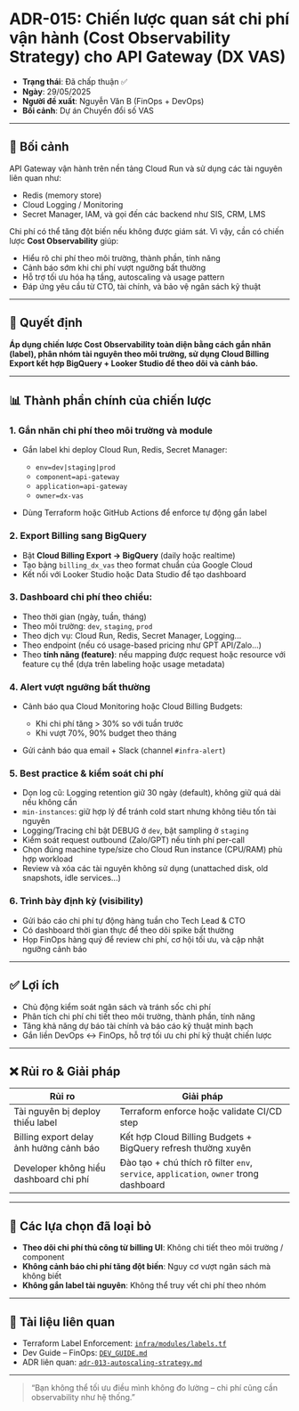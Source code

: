 # ADR-015: Chiến lược quan sát chi phí vận hành (Cost Observability Strategy) cho API Gateway (DX VAS)

* **Trạng thái**: Đã chấp thuận ✅
* **Ngày**: 29/05/2025
* **Người đề xuất**: Nguyễn Văn B (FinOps + DevOps)
* **Bối cảnh**: Dự án Chuyển đổi số VAS

---

## 📌 Bối cảnh

API Gateway vận hành trên nền tảng Cloud Run và sử dụng các tài nguyên liên quan như:

* Redis (memory store)
* Cloud Logging / Monitoring
* Secret Manager, IAM, và gọi đến các backend như SIS, CRM, LMS

Chi phí có thể tăng đột biến nếu không được giám sát. Vì vậy, cần có chiến lược **Cost Observability** giúp:

* Hiểu rõ chi phí theo môi trường, thành phần, tính năng
* Cảnh báo sớm khi chi phí vượt ngưỡng bất thường
* Hỗ trợ tối ưu hóa hạ tầng, autoscaling và usage pattern
* Đáp ứng yêu cầu từ CTO, tài chính, và bảo vệ ngân sách kỹ thuật

---

## 🧠 Quyết định

**Áp dụng chiến lược Cost Observability toàn diện bằng cách gắn nhãn (label), phân nhóm tài nguyên theo môi trường, sử dụng Cloud Billing Export kết hợp BigQuery + Looker Studio để theo dõi và cảnh báo.**

---

## 📊 Thành phần chính của chiến lược

### 1. Gắn nhãn chi phí theo môi trường và module

* Gắn label khi deploy Cloud Run, Redis, Secret Manager:

  * `env=dev|staging|prod`
  * `component=api-gateway`
  * `application=api-gateway`
  * `owner=dx-vas`
* Dùng Terraform hoặc GitHub Actions để enforce tự động gắn label

### 2. Export Billing sang BigQuery

* Bật **Cloud Billing Export → BigQuery** (daily hoặc realtime)
* Tạo bảng `billing_dx_vas` theo format chuẩn của Google Cloud
* Kết nối với Looker Studio hoặc Data Studio để tạo dashboard

### 3. Dashboard chi phí theo chiều:

* Theo thời gian (ngày, tuần, tháng)
* Theo môi trường: `dev`, `staging`, `prod`
* Theo dịch vụ: Cloud Run, Redis, Secret Manager, Logging...
* Theo endpoint (nếu có usage-based pricing như GPT API/Zalo...)
* Theo **tính năng (feature)**: nếu mapping được request hoặc resource với feature cụ thể (dựa trên labeling hoặc usage metadata)

### 4. Alert vượt ngưỡng bất thường

* Cảnh báo qua Cloud Monitoring hoặc Cloud Billing Budgets:

  * Khi chi phí tăng > 30% so với tuần trước
  * Khi vượt 70%, 90% budget theo tháng
* Gửi cảnh báo qua email + Slack (channel `#infra-alert`)

### 5. Best practice & kiểm soát chi phí

* Dọn log cũ: Logging retention giữ 30 ngày (default), không giữ quá dài nếu không cần
* `min-instances`: giữ hợp lý để tránh cold start nhưng không tiêu tốn tài nguyên
* Logging/Tracing chỉ bật DEBUG ở `dev`, bật sampling ở `staging`
* Kiểm soát request outbound (Zalo/GPT) nếu tính phí per-call
* Chọn đúng machine type/size cho Cloud Run instance (CPU/RAM) phù hợp workload
* Review và xóa các tài nguyên không sử dụng (unattached disk, old snapshots, idle services...)

### 6. Trình bày định kỳ (visibility)

* Gửi báo cáo chi phí tự động hàng tuần cho Tech Lead & CTO
* Có dashboard thời gian thực để theo dõi spike bất thường
* Họp FinOps hàng quý để review chi phí, cơ hội tối ưu, và cập nhật ngưỡng cảnh báo

---

## ✅ Lợi ích

* Chủ động kiểm soát ngân sách và tránh sốc chi phí
* Phân tích chi phí chi tiết theo môi trường, thành phần, tính năng
* Tăng khả năng dự báo tài chính và báo cáo kỹ thuật minh bạch
* Gắn liền DevOps ↔ FinOps, hỗ trợ tối ưu chi phí kỹ thuật chiến lược

---

## ❌ Rủi ro & Giải pháp

| Rủi ro                                  | Giải pháp                                                                              |
| --------------------------------------- | -------------------------------------------------------------------------------------- |
| Tài nguyên bị deploy thiếu label        | Terraform enforce hoặc validate CI/CD step                                             |
| Billing export delay ảnh hưởng cảnh báo | Kết hợp Cloud Billing Budgets + BigQuery refresh thường xuyên                          |
| Developer không hiểu dashboard chi phí  | Đào tạo + chú thích rõ filter `env`, `service`, `application`, `owner` trong dashboard |

---

## 🔄 Các lựa chọn đã loại bỏ

* **Theo dõi chi phí thủ công từ billing UI**: Không chi tiết theo môi trường / component
* **Không cảnh báo chi phí tăng đột biến**: Nguy cơ vượt ngân sách mà không biết
* **Không gắn label tài nguyên**: Không thể truy vết chi phí theo nhóm

---

## 📎 Tài liệu liên quan

* Terraform Label Enforcement: [`infra/modules/labels.tf`](../../infra/modules/labels.tf)
* Dev Guide – FinOps: [`DEV_GUIDE.md`](../DEV_GUIDE.md)
* ADR liên quan: [`adr-013-autoscaling-strategy.md`](./adr-013-autoscaling-strategy.md)

---

> “Bạn không thể tối ưu điều mình không đo lường – chi phí cũng cần observability như hệ thống.”
